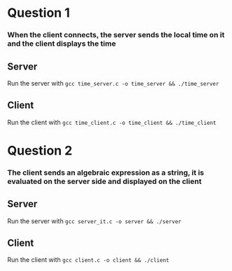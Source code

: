 # Question 1

### When the client connects, the server sends the local time on it and the client displays the time

## Server
Run the server with `gcc time_server.c -o time_server && ./time_server`

## Client
Run the client with `gcc time_client.c -o time_client && ./time_client`

# Question 2

### The client sends an algebraic expression as a string, it is evaluated on the server side and displayed on the client

## Server
Run the server with `gcc server_it.c -o server && ./server`

## Client
Run the client with `gcc client.c -o client && ./client`